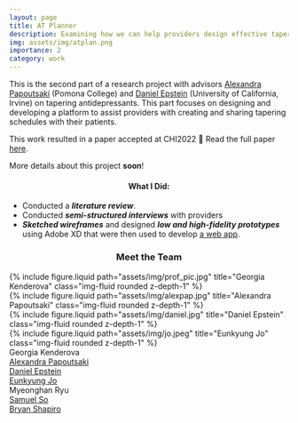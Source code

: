```yaml
---
layout: page
title: AT Planner
description: Examining how we can help providers design effective tapers.
img: assets/img/atplan.png
importance: 2
category: work
---
```

This is the second part of a research project with advisors [Alexandra Papoutsaki](https://cs.pomona.edu/~apapoutsaki/) (Pomona College) and [Daniel Epstein](https://depstein.net/) (University of California, Irvine) on tapering antidepressants. This part focuses on designing and developing a platform to assist providers with creating and sharing tapering schedules with their patients.

This work resulted in a paper accepted at CHI2022 🥳
Read the full paper [here](https://dl.acm.org/doi/10.1145/3491102.3502206).

More details about this project <b>soon</b>!

<div class="row">
    <div class="col-sm mt-3 mt-md-0 align-self-center">
        <h4 align="center">What I Did:</h4>
        <ul>
            <li>Conducted a <b><i>literature review</i></b>.</li>
            <li>Conducted <b><i>semi-structured interviews</i></b> with providers</li>
            <li><b><i>Sketched wireframes</i></b> and designed <b><i>low and high-fidelity prototypes</i></b> using Adobe XD that were then used to develop <a href="https://github.com/pielab-uci/antidepressant-tapering" target="_blank">a web app</a>.</li>
        </ul>
    </div>
</div>

<h3 align="center">Meet the Team</h3>

<div class="container">
    <div class="row justify-content-sm-center">
        <div class="col-sm-2 mt-3 mt-md-0">
        {% include figure.liquid path="assets/img/prof_pic.jpg" title="Georgia Kenderova" class="img-fluid rounded z-depth-1" %}
        </div>
        <div class="col-sm-2 mt-3 mt-md-0">
        {% include figure.liquid path="assets/img/alexpap.jpg" title="Alexandra Papoutsaki" class="img-fluid rounded z-depth-1" %}
        </div>
        <div class="col-sm-2 mt-3 mt-md-0">
        {% include figure.liquid path="assets/img/daniel.jpg" title="Daniel Epstein" class="img-fluid rounded z-depth-1" %}
        </div>
        <div class="col-sm-2 mt-3 mt-md-0">
        {% include figure.liquid path="assets/img/jo.jpeg" title="Eunkyung Jo" class="img-fluid rounded z-depth-1" %}
        </div>
    </div>
    <div class="row justify-content-sm-center">
        <div class="col-sm-2 mt-3 mt-md-0">
            <div class="caption">Georgia Kenderova</div>
        </div>
        <div class="col-sm-2 mt-3 mt-md-0">
            <div class="caption"><a href="https://apapoutsaki.sites.pomona.edu/" target="_blank">Alexandra Papoutsaki</a></div>
        </div>
        <div class="col-sm-2 mt-3 mt-md-0">
            <div class="caption"><a href="https://depstein.net/" target="_blank">Daniel Epstein</a></div>
        </div>
        <div class="col-sm-2 mt-3 mt-md-0">
            <div class="caption"><a href="https://www.eunkyungjo.com/" target="_blank">Eunkyung Jo</a></div>
        </div>
    </div>
    <div class="row justify-content-sm-center">
        <div class="col-sm-2 mt-3 mt-md-0">
            <div class="caption">Myeonghan Ryu</div>
        </div>
        <div class="col-sm-2 mt-3 mt-md-0">
            <div class="caption"><a href="https://samuelso.net/" target="_blank">Samuel So</a></div>
        </div>
        <div class="col-sm-2 mt-3 mt-md-0">
            <div class="caption"><a href="https://faculty.uci.edu/profile/?facultyId=7037" target="_blank">Bryan Shapiro</a></div>
        </div>
    </div>
</div>
            


